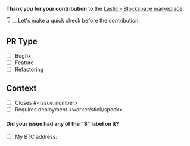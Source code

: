 **Thank you for your contribution** to the [Lastic - Blockspace markeplace](https://lastic.xyz).

👇 __ Let's make a quick check before the contribution.

## PR Type

- [ ] Bugfix
- [ ] Feature
- [ ] Refactoring

## Context

- [ ] Closes #<issue_number>
- [ ] Requires deployment <worker/stick/speck>

#### Did your issue had any of the "$" label on it?

- [ ] My BTC address: 
